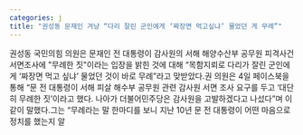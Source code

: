 ```yaml
---
categories: j
title: "권성동 문재인 겨냥 “다리 잘린 군인에게 ‘짜장면 먹고싶냐’ 물었던 게 무례”"
---
```

권성동 국민의힘 의원은 문재인 전 대통령이 감사원의 서해 해양수산부 공무원 피격사건 서면조사에 "무례한 짓"이라는 입장을 밝힌 것에 대해 “목함지뢰로 다리가 잘린 군인에게 ‘짜장면 먹고 싶냐’ 물었던 것이 바로 무례”라고 맞받았다.권 의원은 4일 페이스북을 통해 “문 전 대통령이 서해 피살 해수부 공무원 관련 감사원 서면 조사 요구를 두고 ‘대단히 무례한 짓’이라고 했다. 나아가 더불어민주당은 감사원을 고발하겠다고 나섰다”며 이같이 말했다.그는 “무례라는 말 한마디를 보니 지난 10년 문 전 대통령이 어떤 마음으로 정치를 했는지 알
